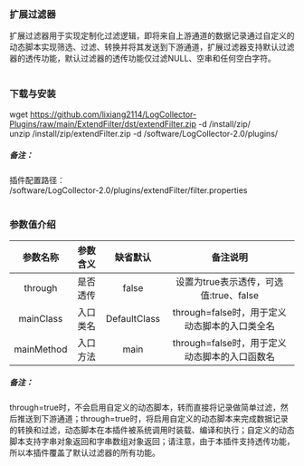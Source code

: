 ### 扩展过滤器  
扩展过滤器用于实现定制化过滤逻辑，即将来自上游通道的数据记录通过自定义的动态脚本实现筛选、过滤、转换并将其发送到下游通道，扩展过滤器支持默认过滤器的透传功能，默认过滤器的透传功能仅过滤NULL、空串和任何空白字符。  
​      

### 下载与安装  
wget https://github.com/lixiang2114/LogCollector-Plugins/raw/main/ExtendFilter/dst/extendFilter.zip -d /install/zip/  
unzip  /install/zip/extendFilter.zip -d /software/LogCollector-2.0/plugins/    

##### 备注：  
插件配置路径：  
 /software/LogCollector-2.0/plugins/extendFilter/filter.properties  
​      

### 参数值介绍  
|参数名称|参数含义|缺省默认|备注说明|
|:-----:|:-------:|:-------:|:-------:|
|through|是否透传|false|设置为true表示透传，可选值:true、false|
|mainClass|入口类名|DefaultClass|through=false时，用于定义动态脚本的入口类全名|
|mainMethod|入口方法|main|through=false时，用于定义动态脚本的入口函数名|
##### 备注：  
through=true时，不会启用自定义的动态脚本，转而直接将记录做简单过滤，然后推送到下游通道；through=true时，将启用自定义的动态脚本来完成数据记录的转换和过滤，动态脚本在本插件被系统调用时装载、编译和执行；自定义的动态脚本支持字串对象返回和字串数组对象返回；请注意，由于本插件支持透传功能，所以本插件覆盖了默认过滤器的所有功能。  